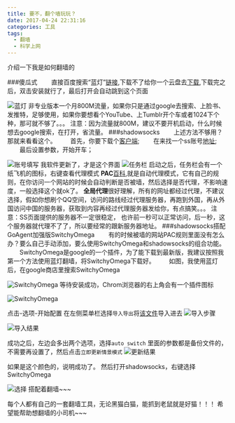 ```yaml
---
title: 要不，翻个墙玩玩？
date: 2017-04-24 22:31:16
categories: 工具
tags:
  - 翻墙
  - 科学上网
---
```


介绍一下我是如何翻墙的
<!--more-->

###傻瓜式
　　直接百度搜索“蓝灯”[链接](https://www.getlantern.org/#download-now),下载不了给你一个云盘去[下载](http://pan.baidu.com/s/1eS7QpVW),下载完之后，双击安装就行了，最后打开会自动跳到这个页面

![蓝灯](http://upload-images.jianshu.io/upload_images/3167229-6109ea3cb0a6d7c2.png?imageMogr2/auto-orient/strip%7CimageView2/2/w/1240)
非专业版本一个月800M流量，如果你只是通过google去搜索、上脸书、发推特，足够使用，如果你要想看个YouTube、上Tumblr开个车或者1024下个种，那可就不够了。。。
注意：因为流量就800M，建议不要开机启动，什么时候想去google搜索，在打开，省流量。
###shadowsocks
　　上述方法不够用？那就来看看这个。
　　首先，你要下载个[客户端](https://pan.baidu.com/s/1geItoH1#list/path=%2F);
　　在来找一个ss账号[地址](https://freessr.xyz/);
　　最后设置参数，开始开车；

![账号填写](http://upload-images.jianshu.io/upload_images/3167229-00f7c178349f0097.png?imageMogr2/auto-orient/strip%7CimageView2/2/w/1240)
我软件更新了，才是这个界面
![任务栏](http://upload-images.jianshu.io/upload_images/3167229-9074596eda1aef83.png?imageMogr2/auto-orient/strip%7CimageView2/2/w/1240)
启动之后，任务栏会有一个纸飞机的图标，右键查看代理模式
**PAC**[百科](http://baike.baidu.com/item/PAC/16292100#viewPageContent),就是自动代理模式，它有自己的规则，在你访问一个网站的时候会自动判断是否被墙，然后选择是否代理，不影响速度，一般选择这个就ok了。
**全局代理**很好理解，所有的网址都经过代理，不建议选择，假如你想刷个QQ空间，访问的路线经过代理服务器，再跑到外国，再从外国访问中国的服务器，获取到内容再经过代理服务器发给你，有点搞笑。。。
注意：SS页面提供的服务器不一定很稳定， 也许前一秒可以正常访问，后一秒，这个服务器就代理不了了，所以要经常的跟新服务器地址。
###shadowsocks搭配GoAgent加强版SwitchyOmega
　　有的时候被墙的网站PAC规则里面没有怎么办？要么自己手动添加，要么使用SwitchyOmega和shadowsocks的组合功能。
　　SwitchyOmega是google的一个插件，为了能下载到最新版，我建议按照我第一个方法使用蓝灯翻墙，将SwitchyOmega下载好。
　　如图，我使用蓝灯后，在google商店里搜索SwitchyOmega

![SwitchyOmega](http://upload-images.jianshu.io/upload_images/3167229-0f1ec95e163e597f.png?imageMogr2/auto-orient/strip%7CimageView2/2/w/1240)
等待安装成功，Chrom浏览器的右上角会有一个插件图标


![SwitchyOmega](http://upload-images.jianshu.io/upload_images/3167229-7b5358ec6699d4d4.png?imageMogr2/auto-orient/strip%7CimageView2/2/w/1240)

 点击-选项-开始配置
在左侧菜单栏选择`导入导出`将[该文件](http://pan.baidu.com/s/1slAlDQP)导入进去
![导入步骤](http://upload-images.jianshu.io/upload_images/3167229-5e632f02136f593a.png?imageMogr2/auto-orient/strip%7CimageView2/2/w/1240)

![导入结果](http://upload-images.jianshu.io/upload_images/3167229-dd4ab51062fa3fc1.png?imageMogr2/auto-orient/strip%7CimageView2/2/w/1240)

成功之后，左边会多出两个选项，选择`auto switch` 里面的参数都是备份文件的，不需要再设置了，然后点击`立即更新情景模式`
![更新结果](http://upload-images.jianshu.io/upload_images/3167229-61261a0d7381e23d.png?imageMogr2/auto-orient/strip%7CimageView2/2/w/1240)

如果是这个颜色的，说明成功了。
然后打开shadowsocks，右键选择SwitchyOmega

![选择](http://upload-images.jianshu.io/upload_images/3167229-bbbcd8806c16524f.png?imageMogr2/auto-orient/strip%7CimageView2/2/w/1240)
搭配着翻墙~~~


每个人都有自己的一套翻墙工具，无论黑猫白猫，能抓到老鼠就是好猫！！！
希望能帮助想翻墙的小司机~~~
